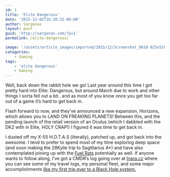 ```yaml
---
id: 1
title: 'Elite Dangerous'
date: '2015-12-02T16:30:32-08:00'
author: Sargonas
layout: post
guid: 'http://sargonas.com/?p=1'
permalink: /elite-dangerous/

image: '/assets/article_images/imported/2015/12/Screenshot_0018-825x510.png'
categories:
    - Gaming
tags:
    - 'elite dangerous'
    - Gaming
---
```


[  ](/assets/article_images/imported/2015/12/Screenshot_0018.png)Well, back down the rabbit hole we go! Last year around this time I got pretty hard into Elite: Dangerous, but around March due to work and other things I sorta fell out a bit.. and as most of you know once you get too far out of a game it’s hard to get back in.

Flash forward to now, and they’ve announced a new expansion, Horizons, which allows you to LAND ON FREAKING PLANETS! Between this, and the pending launch of the retail version of an Oculus (which I dabbled with the DK2 with in Elite, HOLY CRAP!) I figured it was time to get back in.

I dusted off my X-55 H.O.T.A.S (literally), patched up, and got back into the awesome. I tend to prefer to spend most of my time exploring deep space (and soon making the 28Kylie trip to Sagittarius A\*) and have also contemplated joining up with the [Fuel Rats](http://fuelrats.org) potentially as well. If anyone wants to follow along, I’ve got a CMDR’s log going over at [Inara.cz](http://inara.cz/cmdr/11104) where you can see some of my travel logs, my personal fleet, and some major accomplishments [like my first trip ever to a Black Hole system.](http://inara.cz/cmdr-logbook/11104/3938)
